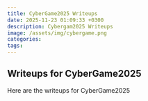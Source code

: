 ```yaml
---
title: CyberGame2025 Writeups
date: 2025-11-23 01:09:33 +0300
description: Cybergam2025 Writeups
image: /assets/img/cybergame.png
categories: 
tags:
---
```



## Writeups for CyberGame2025
Here are the writeups for CyberGame2025